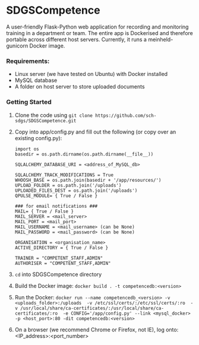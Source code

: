 # SDGSCompetence

A user-friendly Flask-Python web application for recording and monitoring training in a department or team. The
entire app is Dockerised and therefore portable across different host servers. Currently, it runs a meinheld-gunicorn Docker image. 

### Requirements:
* Linux server (we have tested on Ubuntu) with Docker installed
* MySQL database
* A folder on host server to store uploaded documents

### Getting Started

1) Clone the code using `git clone https://github.com/sch-sdgs/SDGSCompetence.git`
2) Copy into app/config.py and fill out the following (or copy over an existing config.py):
    ```
    import os
    basedir = os.path.dirname(os.path.dirname(__file__))

    SQLALCHEMY_DATABASE_URI = <address_of_MySQL_db>

    SQLALCHEMY_TRACK_MODIFICATIONS = True
    WHOOSH_BASE = os.path.join(basedir + '/app/resources/')
    UPLOAD_FOLDER = os.path.join('/uploads')
    UPLOADED_FILES_DEST = os.path.join('/uploads')
    QPULSE_MODULE= { True / False } 

    ### for email notifications ###
    MAIL= { True / False }
    MAIL_SERVER = <mail_server>
    MAIL_PORT = <mail_port>
    MAIL_USERNAME = <mail_username> (can be None)
    MAIL_PASSWORD = <mail_password> (can be None)

    ORGANISATION = <organisation_name>
    ACTIVE_DIRECTORY = { True / False }

    TRAINER = "COMPETENT_STAFF,ADMIN"
    AUTHORISER = "COMPETENT_STAFF,ADMIN"
    ```
3) `cd` into SDGSCompetence directory
4) Build the Docker image: `docker build . -t competencedb:<version>`
5) Run the Docker: 
`docker run --name competencedb_<version> -v <uploads_folder>:/uploads 
-v /etc/ssl/certs/:/etc/ssl/certs/:ro 
-v /usr/local/share/ca-certificates/:/usr/local/share/ca-certificates/:ro 
-e CONFIG='/app/config.py' --link <mysql_docker> -p <host_port>:80 -dit competencedb:<version>`

6) On a browser (we recommend Chrome or Firefox, not IE), log onto: <IP_address>:<port_number>

